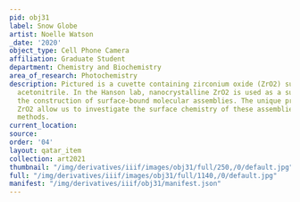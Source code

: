 ```yaml
---
pid: obj31
label: Snow Globe
artist: Noelle Watson
_date: '2020'
object_type: Cell Phone Camera
affiliation: Graduate Student
department: Chemistry and Biochemistry
area_of_research: Photochemistry
description: Pictured is a cuvette containing zirconium oxide (ZrO2) suspended in
  acetonitrile. In the Hanson lab, nanocrystalline ZrO2 is used as a substrate for
  the construction of surface-bound molecular assemblies. The unique properties of
  ZrO2 allow us to investigate the surface chemistry of these assemblies using spectroscopic
  methods.
current_location: 
source: 
order: '04'
layout: qatar_item
collection: art2021
thumbnail: "/img/derivatives/iiif/images/obj31/full/250,/0/default.jpg"
full: "/img/derivatives/iiif/images/obj31/full/1140,/0/default.jpg"
manifest: "/img/derivatives/iiif/obj31/manifest.json"
---
```

